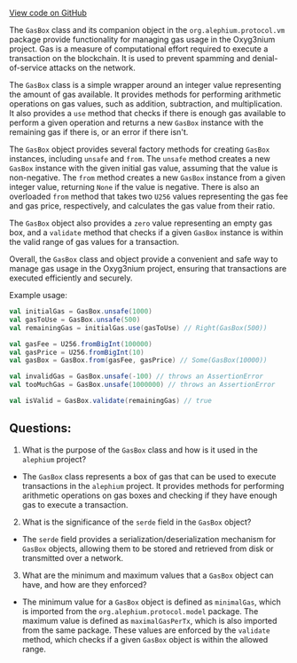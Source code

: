 [View code on GitHub](https://github.com/alephium/alephium/protocol/src/main/scala/org/alephium/protocol/vm/GasBox.scala)

The `GasBox` class and its companion object in the `org.alephium.protocol.vm` package provide functionality for managing gas usage in the Oxyg3nium project. Gas is a measure of computational effort required to execute a transaction on the blockchain. It is used to prevent spamming and denial-of-service attacks on the network. 

The `GasBox` class is a simple wrapper around an integer value representing the amount of gas available. It provides methods for performing arithmetic operations on gas values, such as addition, subtraction, and multiplication. It also provides a `use` method that checks if there is enough gas available to perform a given operation and returns a new `GasBox` instance with the remaining gas if there is, or an error if there isn't. 

The `GasBox` object provides several factory methods for creating `GasBox` instances, including `unsafe` and `from`. The `unsafe` method creates a new `GasBox` instance with the given initial gas value, assuming that the value is non-negative. The `from` method creates a new `GasBox` instance from a given integer value, returning `None` if the value is negative. There is also an overloaded `from` method that takes two `U256` values representing the gas fee and gas price, respectively, and calculates the gas value from their ratio. 

The `GasBox` object also provides a `zero` value representing an empty gas box, and a `validate` method that checks if a given `GasBox` instance is within the valid range of gas values for a transaction. 

Overall, the `GasBox` class and object provide a convenient and safe way to manage gas usage in the Oxyg3nium project, ensuring that transactions are executed efficiently and securely. 

Example usage:

```scala
val initialGas = GasBox.unsafe(1000)
val gasToUse = GasBox.unsafe(500)
val remainingGas = initialGas.use(gasToUse) // Right(GasBox(500))

val gasFee = U256.fromBigInt(100000)
val gasPrice = U256.fromBigInt(10)
val gasBox = GasBox.from(gasFee, gasPrice) // Some(GasBox(10000))

val invalidGas = GasBox.unsafe(-100) // throws an AssertionError
val tooMuchGas = GasBox.unsafe(1000000) // throws an AssertionError

val isValid = GasBox.validate(remainingGas) // true
```
## Questions: 
 1. What is the purpose of the `GasBox` class and how is it used in the `alephium` project?
- The `GasBox` class represents a box of gas that can be used to execute transactions in the `alephium` project. It provides methods for performing arithmetic operations on gas boxes and checking if they have enough gas to execute a transaction.

2. What is the significance of the `serde` field in the `GasBox` object?
- The `serde` field provides a serialization/deserialization mechanism for `GasBox` objects, allowing them to be stored and retrieved from disk or transmitted over a network.

3. What are the minimum and maximum values that a `GasBox` object can have, and how are they enforced?
- The minimum value for a `GasBox` object is defined as `minimalGas`, which is imported from the `org.alephium.protocol.model` package. The maximum value is defined as `maximalGasPerTx`, which is also imported from the same package. These values are enforced by the `validate` method, which checks if a given `GasBox` object is within the allowed range.